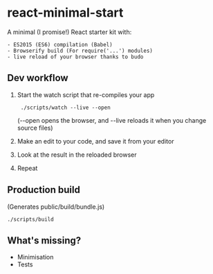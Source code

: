 # react-minimal-start

A minimal (I promise!) React starter kit with:

	- ES2015 (ES6) compilation (Babel)
	- Browserify build (For require('...') modules)
	- live reload of your browser thanks to budo

## Dev workflow

1. Start the watch script that re-compiles your app

		./scripts/watch --live --open

	(--open opens the browser, and --live reloads it when you change source files)

2. Make an edit to your code, and save it from your editor
3. Look at the result in the reloaded browser
4. Repeat

## Production build

(Generates public/build/bundle.js)

	./scripts/build

## What's missing?

- Minimisation
- Tests
